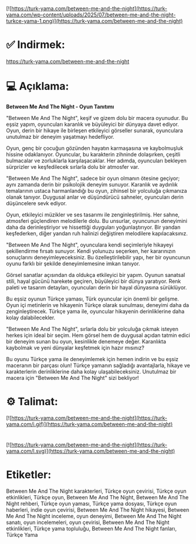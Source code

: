 [![https://turk-yama.com/between-me-and-the-night](https://turk-yama.com/wp-content/uploads/2025/07/between-me-and-the-night-turkce-yama-1.png)](https://turk-yama.com/between-me-and-the-night)
# ✅ Indirmek:
https://turk-yama.com/between-me-and-the-night
# 💻 Açıklama:
**Between Me And The Night - Oyun Tanıtımı**

"Between Me And The Night", keşif ve gizem dolu bir macera oyunudur. Bu eşsiz yapım, oyuncuları karanlık ve büyüleyici bir dünyaya davet ediyor. Oyun, derin bir hikaye ile birleşen etkileyici görseller sunarak, oyunculara unutulmaz bir deneyim yaşatmayı hedefliyor.

Oyun, genç bir çocuğun gözünden hayatın karmaşasına ve kaybolmuşluk hissine odaklanıyor. Oyuncular, bu karakterin zihninde dolaşırken, çeşitli bulmacalar ve zorluklarla karşılaşacaklar. Her adımda, oyuncuları bekleyen sürprizler ve keşfedilecek sırlarla dolu bir atmosfer var.

"Between Me And The Night", sadece bir oyun olmanın ötesine geçiyor; aynı zamanda derin bir psikolojik deneyim sunuyor. Karanlık ve aydınlık temalarının ustaca harmanlandığı bu oyun, zihinsel bir yolculuğa çıkmanıza olanak tanıyor. Duygusal anlar ve düşündürücü sahneler, oyuncuları derin düşüncelere sevk ediyor.

Oyun, etkileyici müzikler ve ses tasarımı ile zenginleştirilmiş. Her sahne, atmosferi güçlendiren melodilerle dolu. Bu unsurlar, oyuncunun deneyimini daha da derinleştiriyor ve hissettiği duyguları yoğunlaştırıyor. Bir yandan keşfederken, diğer yandan ruh halinizi değiştiren melodilere kapılacaksınız.

"Between Me And The Night", oyunculara kendi seçimleriyle hikayeyi şekillendirme fırsatı sunuyor. Kendi yolunuzu seçerken, her kararınızın sonuçlarını deneyimleyeceksiniz. Bu özelleştirilebilir yapı, her bir oyuncunun oyunu farklı bir şekilde deneyimlemesine imkan tanıyor.

Görsel sanatlar açısından da oldukça etkileyici bir yapım. Oyunun sanatsal stili, hayal gücünü harekete geçiren, büyüleyici bir dünya yaratıyor. Renk paleti ve tasarım detayları, oyuncuları derin bir hayal dünyasına sürüklüyor.

Bu eşsiz oyunun Türkçe yaması, Türk oyuncular için önemli bir gelişme. Oyun içi metinlerin ve hikayenin Türkçe olarak sunulması, deneyimi daha da zenginleştirecek. Türkçe yama ile, oyuncular hikayenin derinliklerine daha kolay dalabilecekler.

"Between Me And The Night", sırlarla dolu bir yolculuğa çıkmak isteyen herkes için ideal bir seçim. Hem görsel hem de duygusal açıdan tatmin edici bir deneyim sunan bu oyun, kesinlikle denemeye değer. Karanlıkta kaybolmak ve yeni dünyalar keşfetmek için hazır mısınız?

Bu oyunu Türkçe yama ile deneyimlemek için hemen indirin ve bu eşsiz maceranın bir parçası olun! Türkçe yamanın sağladığı avantajlarla, hikaye ve karakterlerin derinliklerine daha kolay ulaşabileceksiniz. Unutulmaz bir macera için "Between Me And The Night" sizi bekliyor!
# ⚙️ Talimat:
[![https://turk-yama.com/between-me-and-the-night](https://turk-yama.com/i.gif)](https://turk-yama.com/between-me-and-the-night)
#
[![https://turk-yama.com/between-me-and-the-night](https://turk-yama.com/l.svg)](https://turk-yama.com/between-me-and-the-night)
# Etiketler:
Between Me And The Night karakterleri, Türkçe oyun çevirisi, Türkçe oyun etkinlikleri, Türkçe oyun, Between Me And The Night, Between Me And The Night rehberi, Türkçe oyun yaması, Türkçe yama dosyası, Türkçe oyun haberleri, indie oyun çevirisi, Between Me And The Night hikayesi, Between Me And The Night inceleme, oyun deneyimi, Between Me And The Night sanatı, oyun incelemeleri, oyun çevirisi, Between Me And The Night etkinlikleri, Türkçe yama topluluğu, Between Me And The Night fanları, Türkçe Yama


